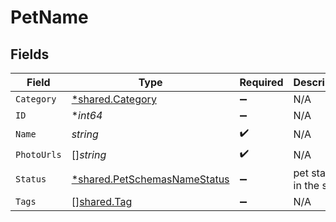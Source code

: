 # PetName


## Fields

| Field                                                                              | Type                                                                               | Required                                                                           | Description                                                                        | Example                                                                            |
| ---------------------------------------------------------------------------------- | ---------------------------------------------------------------------------------- | ---------------------------------------------------------------------------------- | ---------------------------------------------------------------------------------- | ---------------------------------------------------------------------------------- |
| `Category`                                                                         | [*shared.Category](../../../pkg/models/shared/category.md)                         | :heavy_minus_sign:                                                                 | N/A                                                                                |                                                                                    |
| `ID`                                                                               | **int64*                                                                           | :heavy_minus_sign:                                                                 | N/A                                                                                | 10                                                                                 |
| `Name`                                                                             | *string*                                                                           | :heavy_check_mark:                                                                 | N/A                                                                                | doggie                                                                             |
| `PhotoUrls`                                                                        | []*string*                                                                         | :heavy_check_mark:                                                                 | N/A                                                                                |                                                                                    |
| `Status`                                                                           | [*shared.PetSchemasNameStatus](../../../pkg/models/shared/petschemasnamestatus.md) | :heavy_minus_sign:                                                                 | pet status in the store                                                            |                                                                                    |
| `Tags`                                                                             | [][shared.Tag](../../../pkg/models/shared/tag.md)                                  | :heavy_minus_sign:                                                                 | N/A                                                                                |                                                                                    |